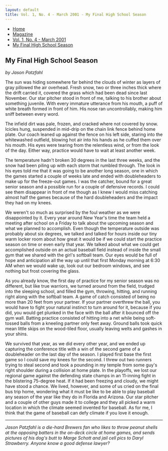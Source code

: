 ```yaml
---
layout: default
title: Vol. 1, No. 4 - March 2001 - My Final High School Season
---
```

<nav class="breadcrumb" aria-label="breadcrumbs">
  <ul>
    <li><a href="{{ site.url }}{{ site.baseurl }}">Home</a></li>
    <li><a href="../magazine-home.html">Magazine</a></li>
    <li><a href="bi_vol_1_no_4_home.html">Vol. 1, No. 4 - March 2001</a></li>
    <li class="is-active"><a href="#" aria-current="page">My Final High School Season</a></li>
  </ul>
</nav>

<section class="storycontent">
  <h1>My Final High School Season</h1>
  <p><em>by Jason Patzfahl</em></p>

  <p>
    The sun was hiding somewhere far behind the clouds of winter as layers of gray pillowed the air overhead.  Fresh snow, two or three inches thick where the drift carried it, covered the grass which had been dead since last November.  Our star pitcher stood in front of me, talking to his brother about something juvenile.  With every immature utterance from his mouth, a puff of white breath formed in front of him.  His nose ran uncontrollably, making him sniff between every word.
  </p>
  
  <p>
    The infield dirt was pale, frozen, and cracked where not covered by snow.  Icicles hung, suspended in mid-drip on the chain link fence behind home plate.  Our coach leaned up against the fence on his left side, staring into the whitewashed outfield, blowing hot air into his hands as he cuffed them over his mouth.  His eyes were tearing from the relentless wind, or from the look of the day.  Either way, practice would have to wait at least another week. 
  </p>
  
  <p>
    The temperature hadn't broken 30 degrees in the last three weeks, and the snow had been piling up with each storm that rumbled through.  The look in his eyes told me that it was going to be another long season, one in which the games started a couple of weeks late and ended with doubleheaders to make up for the freeze-out games.  I was the catcher, bound for a great senior season and a possible run for a couple of defensive records.  I could see them disappear in front of me though as I knew I would miss catching almost half the games because of the hard doubleheaders and the impact they had on my knees.
  </p>
  
  <p>
    We weren't so much as surprised by the foul weather as we were disappointed by it.  Every year around New Year's time the team held a meeting after school on a Friday to talk about the upcoming season and what we planned to accomplish.  Even though the temperature outside was probably about six degrees, we talked and talked for hours inside our tiny warm locker room about how great it would be if we could start the practice season on time or even early that year.  We talked about what we could get accomplished outside on an actual baseball field instead of inside the small gym that we shared with the girl's softball team.  Our eyes would be full of hope and anticipation all the way up until that first Monday morning at 6:30 AM when we would wake up, look out our bedroom windows, and see nothing but frost covering the glass.
  </p>
  
  <p>
    As you already know, the first day of practice for my senior season was no different, but like true warriors, we turned around from the field, trudged into the sleeping school, and filled the gym, throwing, hitting, and running right along with the softball team.  A game of catch consisted of being no more than 20 feet from your partner.  If your partner overthrew the ball, you would have to fight your natural instinct to turn around for it, because if you did, you would get plunked in the face with the ball after it bounced off the gym wall.  Batting practice consisted of hitting into a net while being soft-tossed balls from a kneeling partner only feet away.  Ground balls took quick mean little skips on the wood-tiled floor, usually leaving welts and gashes in your shins.
  </p>

  <p>
    We survived that year, as we did every other year, and we ended up capturing the conference title with a win of the second game of a doubleheader on the last day of the season.  I played first base the first game so I could save my knees for the second.  I threw out two runners trying to steal second and took a pounding in my temple from some guy's right shoulder during a collision at home plate.  In the playoffs, we lost our regional game against the defending state champs in an 11-inning fight in the blistering 75-degree heat.  If it had been freezing and cloudy, we might have stood a chance.  We lived, however, and some of us cried on the final bus trip home, wondering what it must be like to be able to play baseball any season of the year like they do in Florida and Arizona.  Our star pitcher and a couple of other guys made it to college and they all picked a warm location in which the climate seemed invented for baseball.  As for me, I think that the game of baseball can defy climate if you love it enough.
  </p>

  <hr />

  <p>
    <em>Jason Patzfahl is a die-hard Brewers fan who likes to throw peanut shells at the opposing batters in the on-deck circle at home games, and sends pictures of his dog's butt to Marge Schott and jail cell pics to Daryl Strawberry.  Anyone know a good defense lawyer?</em>
  </p>

</section>
